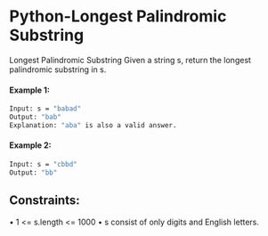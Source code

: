 # Python-Longest Palindromic Substring
 Longest Palindromic Substring
Given a string s, return the longest palindromic substring in s.

#### Example 1:
```sh
Input: s = "babad"
Output: "bab"
Explanation: "aba" is also a valid answer.
```
#### Example 2:
```sh
Input: s = "cbbd"
Output: "bb"
``` 

## Constraints:

•	1 <= s.length <= 1000
•	s consist of only digits and English letters.